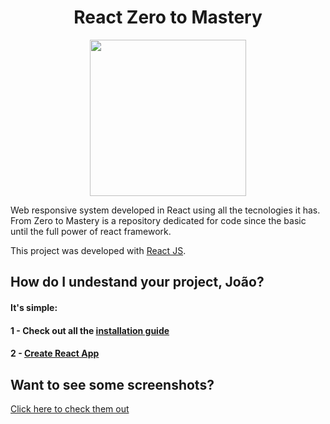 <h1 align="center"><b>React Zero to Mastery</b></h1>

<p align="center">
  <img src="https://cdn.worldvectorlogo.com/logos/react.svg" width="250">
</p>

Web responsive system developed in React using all the tecnologies it has. From Zero to Mastery is a repository dedicated for code since the basic until the full power of react framework. 

This project was developed with [React JS](https://reactjs.org/).

## How do I undestand your project, João? 
#### It's simple: 
#### 1 - Check out all the [installation guide](https://github.com/jvlessa/React--Zero-To-Mastery/blob/master/INSTALLATION%20GUIDE.md)
#### 2 - [Create React App](https://reactjs.org/docs/create-a-new-react-app.html)

## Want to see some screenshots? 
[Click here to check them out](https://github.com/jvlessa/React--Zero-To-Mastery/tree/master/screenshots)